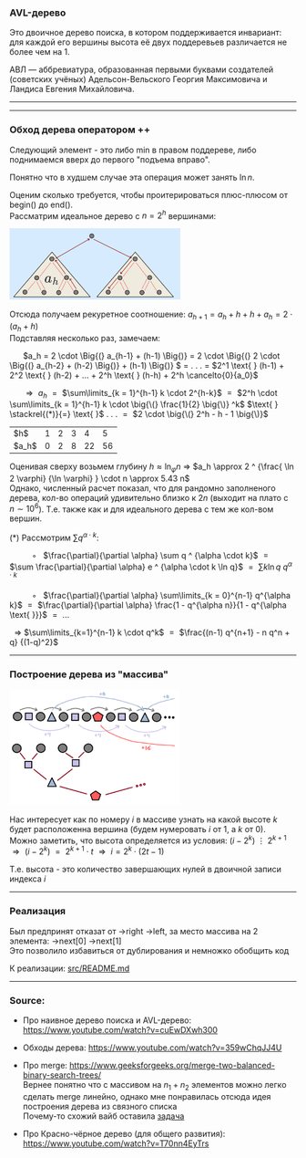 ### AVL-дерево
Это двоичное дерево поиска, в котором поддерживается инвариант: для каждой его вершины высота её двух поддеревьев различается не более чем на 1.

АВЛ — аббревиатура, образованная первыми буквами создателей (советских учёных) Адельсон-Вельского Георгия Максимовича и Ландиса Евгения Михайловича.



---

---
### Обход дерева оператором ++
Следующий элемент - это либо min в правом поддереве, либо поднимаемся вверх до первого "подъема вправо".

Понятно что в худшем случае эта операция может занять $\ln n$.

Оценим сколько требуется, чтобы проитерироваться плюс-плюсом от $\text{b} \text{egin}()$ до $\text{e} \text{nd}()$. \
Рассматрим идеальное дерево с $n = 2^h$ вершинами:

<img src="images/iterating_throw_tree.png" alt="iterating_throw_tree" style="width:300px;"/>

Отсюда получаем рекуретное соотношение: $a_{h+1} = a_h + h + h + a_h = 2 \cdot (a_h + h)$ \
Подставляя несколько раз, замечаем:

&nbsp; &nbsp; &nbsp; $a_h = 2 \cdot \Big{\(} a_{h-1} + (h-1) \Big{\)} = 2 \cdot \Big{\(} 2 \cdot \Big{\(} a_{h-2} + (h-2) \Big{\)} + (h-1) \Big{\)} $
 $=$ $\text{ . . . }$ $=$
 $2^1 \text{ } (h-1) + 2^2 \text{ } (h-2) + ... + 2^h \text{ } (h-h) + 2^h \cancelto{0}{a_0}$

&nbsp; &nbsp; &nbsp; $\Rightarrow \text{ }$ $\text{ }$
$a_h$ $\text{ } = \text{ }$ $\sum\limits_{k = 1}^{h-1} k \cdot 2^{h-k}$ 
$\text{ } = \text{ }$       $2^h \cdot \sum\limits_{k = 1}^{h-1} k \cdot \big{\(} \frac{1}{2} \big{\)}  ^k$
$\text{ } \stackrel{(*)}{=} \text{ }$   $\text{ . . . }$   $\text{ } = \text{ }$   $2 \cdot \big{\(} 2^h - h - 1 \big{\)}$

<table style="margin-left: auto; margin-right: auto;"> <tr>
    <td> $h$</td>
    <td>  1 </td>  <td> 2 </td>  <td> 3 </td>  <td> 4 </td>  <td> 5 </td>
</tr>  <tr>
    <td> $a_h$ </td>
    <td> 0  </td>  <td> 2 </td>  <td> 8 </td>  <td> 22</td>  <td> 56</td>
</tr> </table>

Оценивая сверху возьмем глубину $h \approx \ln_{\varphi} n$ $\text{ }$  $\Rightarrow$  $\text{ }$
$a_h \approx  2 ^ {\frac{ \ln 2 \varphi} {\ln \varphi} } \cdot n \approx 5.43 n$ \
Однако, численный расчет показал, что для рандомно заполненого дерева, кол-во операций удивительно близко к $2 n$ (выходит на плато c $n \sim 10^6$). Т.е. также как и для идеального дерева с тем же кол-вом вершин.

$\text{ }$

$(*)$ Рассмотрим $\sum q ^ {\alpha \cdot k}$: 

&nbsp; &nbsp; &nbsp; &nbsp; &nbsp; ◦  &nbsp;  $\frac{\partial}{\partial \alpha} \sum q ^ {\alpha \cdot k}$   $\text{ } = \text{ }$
                        $\sum \frac{\partial}{\partial \alpha} e ^ {\alpha \cdot k \ln q}$   $\text{ } = \text{ }$
                        $\sum k \ln{q} \text{ } q ^ {\alpha \cdot k}$ 
                        
&nbsp; &nbsp; &nbsp; &nbsp; &nbsp; ◦  &nbsp;  $\frac{\partial}{\partial \alpha} \sum\limits_{k = 0}^{n-1} q^{\alpha k}$   $\text{ } = \text{ }$
                        $\frac{\partial}{\partial \alpha} \frac{1 - q^{\alpha n}}{1 - q^{\alpha \text{ }}}$ $\text{ } = \text{ }$   $...$
                       
&nbsp; $\Rightarrow$ $\text{ }$ $\sum\limits_{k=1}^{n-1} k \cdot q^k$  $\text{ } = \text{ }$   $\frac{(n-1) q^{n+1} - n q^n + q} {(1-q)^2}$

---

$\text{ }$

### Построение дерева из "массива"

<img src="images/bilding_tree.png" alt="bilding_tree" style="width:300px;"/>

Нас интересует как по номеру $i$ в массиве узнать на какой высоте $k$ будет расположенна вершина (будем нумеровать $i$ от $1$, а $k$ от $0$). \
Можно заметить, что высота определяется из условия:  $(i - 2^k) \text{ } \text{ } \vdots \text{ } \text{ } 2^{k+1}$ \
$\text{ } \text{ }$  $\Rightarrow \text{ } (i - 2^k) \text{ } = \text{ } 2^{k+1} \cdot t$   $\text{ } \text{ }$  $\Rightarrow \text{ } i = 2^k \cdot (2t - 1)$

Т.е. высота - это количество завершающих нулей в двоичной записи индекса $i$

---

$\text{ }$

### Реализация

Был предпринят отказат от ->right ->left, за место массива на 2 элемента: ->next[0] ->next[1] \
Это позволило избавиться от дублирования и немножко обобщить код

К реализации: [src/README.md](src/README.md)

---
### Source:
- Про наивное дерево поиска и AVL-дерево: https://www.youtube.com/watch?v=cuEwDXwh300

- Обходы дерева: https://www.youtube.com/watch?v=359wChqJJ4U

- Про merge: https://www.geeksforgeeks.org/merge-two-balanced-binary-search-trees/ \
  Вернее понятно что с массивом на $n_1 + n_2$ элементов можно легко сделать merge линейно, однако мне понравилась отсюда идея построения дерева из связного списка \
  Почему-то схожий вайб оставила [задача](https://www.codewars.com/kata/5e0607115654a900140b3ce3)

- Про Красно-чёрное дерево (для общего развития): https://www.youtube.com/watch?v=T70nn4EyTrs

